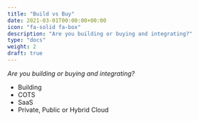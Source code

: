 ```yaml
---
title: "Build vs Buy"
date: 2021-03-01T00:00:00+00:00
icon: "fa-solid fa-box"
description: "Are you building or buying and integrating?"
type: "docs"
weight: 2
draft: true
---
```


_Are you building or buying and integrating?_

- Building
- COTS
- SaaS
- Private, Public or Hybrid Cloud
